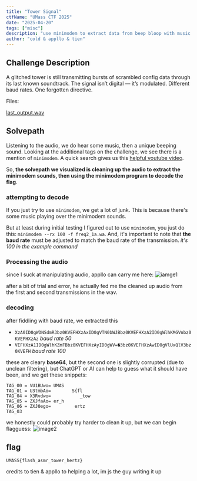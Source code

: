 ```yaml
---
title: "Tower Signal"
ctfName: "UMass CTF 2025"
date: "2025-04-20"
tags: ["misc"]
description: "use minimodem to extract data from beep bloop with music over it"
author: "cold & appllo & tien"
---
```


## Challenge Description

A glitched tower is still transmitting bursts of scrambled config data through its last known soundtrack. The signal isn’t digital — it’s modulated. Different baud rates. One forgotten directive.

Files:

[last_output.wav](/api/writeup-assets/umass2025/towersignal/last_output.wav)

## Solvepath

Listening to the audio, we do hear some music, then a unique beeping sound. Looking at the additional tags on the challenge, we see there is a mention of `minimodem`. A quick search gives us this [helpful youtube video](https://www.youtube.com/watch?v=pwuyMJfyNmY).

So, **the solvepath we visualized is cleaning up the audio to extract the minimodem sounds, then using the minimodem program to decode the flag**.

### attempting to decode

If you just try to use `minimodem`, we get a lot of junk. This is because there's some music playing over the minimodem sounds.

But at least during initial testing I figured out to use `minimodem`, you just do this: `minimodem --rx 100 -f freq2_1a.wa`. And, it's important to note that **the baud rate** must be adjusted to match the baud rate of the transmission. _it's 100 in the example command_

### Processing the audio

since I suck at manipulating audio, appllo can carry me here:
![iamge1](/api/writeup-assets/umass2025/towersignal/image1.png)

after a bit of trial and error, he actually fed me the cleaned up audio from the first and second transmissions in the wav.

### decoding

after fiddling with baud rate, we extracted this

- `XzA0ID0gWDNSdmR3bz0KVEFHXzAxID0gVTN0bWJBbz0KVEFHXzA2ID0gWlhKMGVnbz0KVEFHXzAz` _baud rate 50_
- `VEFHXzA1ID0gWlhKZmFBbz0KVEFHXzAyID0gWV=�3bz0KVEFHXzAwID0gVlUxQlV3bz0KVEFH` _baud rate 100_

these are cleary **base64**, but the second one is slightly corrupted (due to unclean filtering), but ChatGPT or AI can help to guess what it should have been, and we get these snippets:

```clike
TAG_00 = VU1BUwo= UMAS
TAG_01 = U3tmbAo=        S{fl
TAG_04 = X3Rvdwo=           _tow
TAG_05 = ZXJfaAo= er_h
TAG_06 = ZXJ0ego=         ertz
TAG_03
```

we honestly could probably try harder to clean it up, but we can begin flagguess:
![image2](/api/writeup-assets/umass2025/towersignal/image2.png)

## flag

`UMASS{flash_asmr_tower_hertz}`

credits to tien & appllo to helping a lot, im js the guy writing it up
